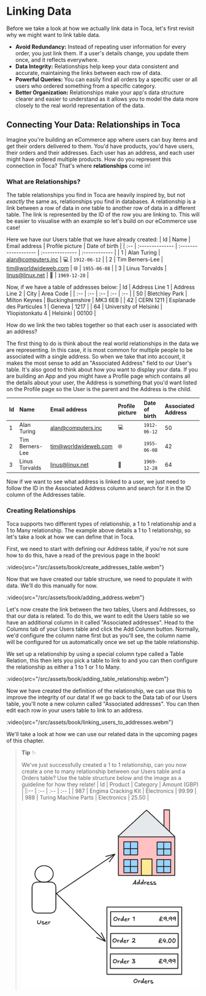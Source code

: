 # Linking Data

Before we take a look at how we actually link data in Toca, let's first revisit why we might want to link table data.

* **Avoid Redundancy:** Instead of repeating user information for every order, you just link them. If a user's details change, you update them once, and it reflects everywhere.
* **Data Integrity:** Relationships help keep your data consistent and accurate, maintaining the links between each row of data.
* **Powerful Queries:** You can easily find all orders by a specific user or all users who ordered something from a specific category.
* **Better Organization:** Relationships make your app's data structure clearer and easier to understand as it allows you to model the data more closely to the real world representation of the data.

## Connecting Your Data: Relationships in Toca

Imagine you're building an eCommerce app where users can buy items and get their orders delivered to them. You'd have products, you'd have users, their orders and their addresses. Each user has an address, and each user might have ordered multiple products. How do you represent this connection in Toca? That's where **relationships** come in!

### What are Relationships?

The table relationships you find in Toca are heavily inspired by, but not _exactly_ the same as, relationships you find in databases. A relationship is a link between a row of data in one table to another row of data in a different table. The link is represented by the ID of the row you are linking to. This will be easier to visualise with an example so let's build on our eCommerce use case!

Here we have our Users table that we have already created:
| Id  | Name            | Email address        | Profile picture | Date of birth |
| :-- | :-------------- | :------------------- | :-------------- | :------------ |
| 1   | Alan Turing     | alan@computers.inc   | 💻              | `1912-06-12`  |
| 2   | Tim Berners-Lee | tim@worldwideweb.com | 🌐              | `1955-06-08`  |
| 3   | Linus Torvalds  | linus@linux.net      | 🐧              | `1969-12-28`  |

Now, if we have a table of addresses below:
| Id | Address Line 1 | Address Line 2 | City | Area Code |
| :-- | :-- | :-- | :-- | :-- |
| 50 | Bletchley Park | Milton Keynes | Buckinghamshire |  MK3 6EB |
| 42 | CERN 1211 | Esplanade des Particules 1 | Geneva | 1217 |
| 64 | University of Helsinki | Yliopistonkatu 4 | Helsinki | 00100 |

How do we link the two tables together so that each user is associated with an address?

The first thing to do is think about the real world relationships in the data we are representing. In this case, it is most common for multiple people to be associated with a single address. So when we take that into account, it makes the most sense to add an "Associated Address" field to our User's table. It's also good to think about how you want to display your data. If you are building an App and you might have a Profile page which contains all the details about your user, the Address is something that you'd want listed on the Profile page so the User is the parent and the Address is the child.

| Id  | Name            | Email address        | Profile picture | Date of birth | Associated Address |
| :-- | :-------------- | :------------------- | :-------------- | :------------ | :--- |
| 1   | Alan Turing     | alan@computers.inc   | 💻              | `1912-06-12`  | 50 |
| 2   | Tim Berners-Lee | tim@worldwideweb.com | 🌐              | `1955-06-08`  | 42 |
| 3   | Linus Torvalds  | linus@linux.net      | 🐧              | `1969-12-28`  | 64 |

Now if we want to see what address is linked to a user, we just need to follow the ID in the Associated Address column and search for it in the ID column of the Addresses table.

### Creating Relationships

Toca supports two different types of relationship, a 1 to 1 relationship and a 1 to Many relationship. The example above details a 1 to 1 relationship, so let's take a look at how we can define that in Toca.

First, we need to start with defining our Address table, if you're not sure how to do this, have a read of the previous page in the book!

:video{src="/src/assets/book/create_addresses_table.webm"}

Now that we have created our table structure, we need to populate it with data. We'll do this manually for now.

:video{src="/src/assets/book/adding_address.webm"}

Let's now create the link between the two tables, Users and Addresses, so that our data is related. To do this, we want to edit the Users table so we have an additional column in it called "Associated addresses". Head to the Columns tab of your Users table and click the Add Column button. Normally, we'd configure the column name first but as you'll see, the column name will be configured for us automatically once we set up the table relationship.

We set up a relationship by using a special column type called a Table Relation, this then lets you pick a table to link to and you can then configure the relationship as either a 1 to 1 or 1 to Many.

:video{src="/src/assets/book/adding_table_relationship.webm"}

Now we have created the definition of the relationship, we can use this to improve the integrity of our data! If we go back to the Data tab of our Users table, you'll note a new column called "Associated addresses". You can then edit each row in your users table to link to an address.

:video{src="/src/assets/book/linking_users_to_addresses.webm"}

We'll take a look at how we can use our related data in the upcoming pages of this chapter.

> **Tip** ✨
>
> We've just successfully created a 1 to 1 relationship, can you now create a one to many relationship between our Users table and a Orders table? Use the table structure below and the image as a guideline for how they relate!
> | Id |  Product | Category | Amount (GBP) |
> |:-- | :-- | :-- | :-- |
> | 987 | Engima Cracking Kit | Electronics | 99.99 |
> | 988 | Turing Machine Parts | Electronics | 25.50 |
> ![How our entities are linked](/src/assets/book/conceptual_links.png)
